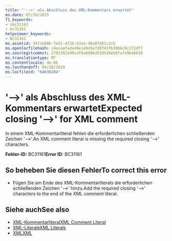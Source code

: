 ```yaml
---
title: "'-->' als Abschluss des XML-Kommentars erwartet"
ms.date: 07/20/2015
f1_keywords:
- vbc31161
- bc31161
helpviewer_keywords:
- BC31161
ms.assetid: 3473e80b-7e51-473b-b3ae-d6a87d61c2cb
ms.openlocfilehash: c4ecaafade49e14945e7d8f43f63066c8c272df7
ms.sourcegitcommit: 2701302a99cafbe0d86d53d540eb0fa7e9b46b36
ms.translationtype: MT
ms.contentlocale: de-DE
ms.lasthandoff: 04/28/2019
ms.locfileid: "64636204"
---
```

# <a name="expected-closing----for-xml-comment"></a><span data-ttu-id="3400d-102">'-->' als Abschluss des XML-Kommentars erwartet</span><span class="sxs-lookup"><span data-stu-id="3400d-102">Expected closing '-->' for XML comment</span></span>
<span data-ttu-id="3400d-103">In einem XML-Kommentarliteral fehlen die erforderlichen schließenden Zeichen '-->'.</span><span class="sxs-lookup"><span data-stu-id="3400d-103">An XML comment literal is missing the required closing '-->' characters.</span></span>  
  
 <span data-ttu-id="3400d-104">**Fehler-ID:** BC31161</span><span class="sxs-lookup"><span data-stu-id="3400d-104">**Error ID:** BC31161</span></span>  
  
## <a name="to-correct-this-error"></a><span data-ttu-id="3400d-105">So beheben Sie diesen Fehler</span><span class="sxs-lookup"><span data-stu-id="3400d-105">To correct this error</span></span>  
  
- <span data-ttu-id="3400d-106">Fügen Sie am Ende des XML-Kommentarliterals die erforderlichen schließenden Zeichen '-->' hinzu.</span><span class="sxs-lookup"><span data-stu-id="3400d-106">Add the required closing '-->' characters to the end of the XML comment literal.</span></span>  
  
## <a name="see-also"></a><span data-ttu-id="3400d-107">Siehe auch</span><span class="sxs-lookup"><span data-stu-id="3400d-107">See also</span></span>

- [<span data-ttu-id="3400d-108">XML-Kommentarliteral</span><span class="sxs-lookup"><span data-stu-id="3400d-108">XML Comment Literal</span></span>](../../visual-basic/language-reference/xml-literals/xml-comment-literal.md)
- [<span data-ttu-id="3400d-109">XML-Literale</span><span class="sxs-lookup"><span data-stu-id="3400d-109">XML Literals</span></span>](../../visual-basic/language-reference/xml-literals/index.md)
- [<span data-ttu-id="3400d-110">XML</span><span class="sxs-lookup"><span data-stu-id="3400d-110">XML</span></span>](../../visual-basic/programming-guide/language-features/xml/index.md)
